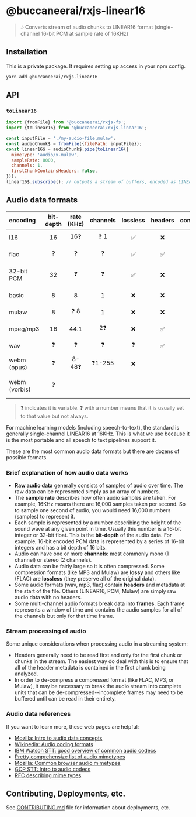 # @buccaneerai/rxjs-linear16
> 🎶 Converts stream of audio chunks to LINEAR16 format (single-channel 16-bit PCM at sample rate of 16KHz)

## Installation
This is a private package. It requires setting up access in your npm config.

```bash
yarn add @buccaneerai/rxjs-linear16
```

## API

### `toLinear16`
```js
import {fromFile} from '@buccaneerai/rxjs-fs';
import {toLinear16} from '@buccaneerai/rxjs-linear16';

const inputFile = './my-audio-file.mulaw';
const audioChunk$ = fromFile({filePath: inputFile});
const linear16$ = audioChunk$.pipe(toLinear16({
  mimeType: 'audio/x-mulaw',
  sampleRate: 8000,
  channels: 1,
  firstChunkContainsHeaders: false,
}));
linear16$.subscribe(); // outputs a stream of buffers, encoded as LINEAR16
```

## Audio data formats
| encoding   | bit-depth | rate (KHz)| channels | lossless | headers | compressed | comment                | supported |
| :--------- | :-------: | :--:      | :--:     | :--:     | :--:    | :--:       | :-----                  | :-----:  |
| l16        | 16        | 16❓      | ❓ 1     |  ✅      | ❌      | ❌         | Standard for STT       | ✅       |
| flac       | ❓        | ❓        | ❓       |  ✅      | ✅      | ✅         | Compressed PCM         |         |
| 32-bit PCM | 32        | ❓        | ❓       |  ✅      | ❌      | ❌         | Raw PCM (32-bit floats) | ✅      |
| basic      | 8         | 8         |  1        | ❌      | ❌      | ✅         | Telephone calls (USA)   | ✅       |
| mulaw      | 8         | ❓ 8      |  1        | ❌      | ❌      | ✅         | Telephone calls (USA)   | ✅       |
| mpeg/mp3   | 16        | 44.1      | 2❓      |  ❌      | ✅      | ✅          | Music and video        |          |
| wav        | ❓        |  ❓       |  ❓      |  ❓      | ✅      | ❓          | Universal container    |          |
| webm (opus)| ❓        |  8-48❓  | ❓1-255   |  ❌      |         | ❓          |  Browser/web standard      |          |
| webm (vorbis)| ❓      |          |           |          |         |             |  Older browser/web standard |          |
> ❓ indicates it is variable. ❓ with a number means that it is usually set to that value but not always.

For machine learning models (including speech-to-text), the standard is generally single-channel LINEAR16 at 16KHz. This is what we use because it is the most portable and all speech to text pipelines support it.

These are the most common audio data formats but there are dozens of possible formats.

### Brief explanation of how audio data works

- **Raw audio data** generally consists of samples of audio over time. The raw data can be represented simply as an array of numbers.
- The **sample rate** describes how often audio samples are taken.  For example, 16KHz means there are 16,000 samples taken per second.  So to sample one second of audio, you would need 16,000 numbers (samples) to represent it.
- Each sample is represented by a number describing the height of the sound wave at any given point in time.  Usually this number is a 16-bit integer or 32-bit float.  This is the **bit-depth** of the audio data. For example, 16-bit encoded PCM data is represented by a series of 16-bit integers and has a bit depth of 16 bits.
- Audio can have one or more **channels**: most commonly mono (1 channel) or stereo (2 channels).
- Audio data can be fairly large so it is often compressed.  Some compression formats (like MP3 and Mulaw) are **lossy** and others like (FLAC) are **lossless** (they preserve all of the original data).
- Some audio formats (wav, mp3, flac) contain **headers** and metadata at the start of the file.  Others (LINEAR16, PCM, Mulaw) are simply raw audio data with no headers.
- Some multi-channel audio formats break data into **frames**.  Each frame represents a window of time and contains the audio samples for all of the channels but only for that time frame.

### Stream processing of audio
Some unique considerations when processing audio in a streaming system:
- Headers generally need to be read first and only for the first chunk or chunks in the stream. The easiest way do deal with this is to ensure that all of the header metadata is contained in the first chunk being analyzed.
- In order to de-compress a compressed format (like FLAC, MP3, or Mulaw), it may be necessary to break the audio stream into complete units that can be de-compressed--incomplete frames may need to be buffered until can be read in their entirety.

### Audio data references
If you want to learn more, these web pages are helpful:
- [Mozilla: Intro to audio data concepts](https://developer.mozilla.org/en-US/docs/Web/Media/Formats/Audio_concepts)
- [Wikipedia: Audio coding formats](https://en.wikipedia.org/wiki/Audio_coding_format)
- [IBM Watson STT: good overview of common audio codecs](https://cloud.ibm.com/docs/speech-to-text?topic=speech-to-text-audio-formats)
- [Pretty comprehensize list of audio mimetypes](https://www.digipres.org/formats/mime-types/#audio/basic)
- [Mozilla: Common browser audio mimetypes](https://developer.mozilla.org/en-US/docs/Web/HTTP/Basics_of_HTTP/MIME_types/Common_types)
- [GCP STT: Intro to audio codecs](https://cloud.google.com/speech-to-text/docs/encoding)
- [RFC describing mime types](https://www.rfc-editor.org/rfc/rfc3190.txt)

## Contributing, Deployments, etc.
See [CONTRIBUTING.md](https://github.com/buccaneerai/linear16/blob/master/docs/CONTRIBUTING.md) file for information about deployments, etc.
